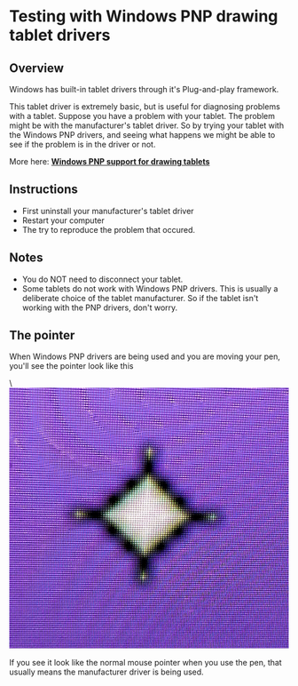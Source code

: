 # Testing with Windows PNP drawing tablet drivers

## Overview

Windows has built-in tablet drivers through it's Plug-and-play framework.

This tablet driver is extremely basic, but is  useful for diagnosing problems with a tablet. Suppose you have a problem with your tablet. The problem might be with the manufacturer's tablet driver. So by trying your tablet with the Windows PNP drivers, and seeing what happens we might be able to see if the problem is in the driver or not.

More here: [**Windows PNP support for drawing tablets** ](../guides/windows/windows-pnp-support-for-drawing-tablets.md)

## **Instructions**

* First uninstall your manufacturer's tablet driver
* Restart your computer
* The try to reproduce the problem that occured.

## Notes

* You do NOT need to disconnect your tablet.
* Some tablets do not work with Windows PNP drivers. This is usually a deliberate choice of the tablet manufacturer. So if the tablet isn't working with the PNP drivers, don't worry.&#x20;

## The pointer

When Windows PNP drivers are being used and you are moving your pen, you'll see the pointer look like this&#x20;

\\![](<../.gitbook/assets/image (371).png>)

If you see it look like the normal mouse pointer when you use the pen, that usually means the manufacturer driver is being used.





